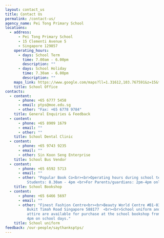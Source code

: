 ```yaml
---
layout: contact_us
title: Contact Us
permalink: /contact-us/
agency_name: Pei Tong Primary School
locations:
  - address:
      - Pei Tong Primary School
      - 15 Clementi Avenue 5
      - Singapore 129857
    operating_hours:
      - days: School Term
        time: 7.00am - 6.00pm
        description: ""
      - days: School Holiday
        time: 7.30am - 6.00pm
        description: ""
    maps_link: https://www.google.com/maps?ll=1.31612,103.767591&z=15&t=m&hl=en&gl=US&mapclient=embed&cid=14750028518147969844
    title: School Office
contacts:
  - content:
      - phone: +65 6777 5458
      - email: ptps@moe.edu.sg
      - other: "Fax: +65 6778 9784"
    title: General Enquiries & Feedback
  - content:
      - phone: +65 8909 1679
      - email: ""
      - other: ""
    title: School Dental Clinic
  - content:
      - phone: +65 9743 9235
      - email: ""
      - other: Sin Koon Seng Enterprise
    title: School Bus Vendor
  - content:
      - phone: +65 6592 5713
      - email: ""
      - other: "Popular Book Co<br><br>Operating hours during school term:<br>For
          Students: 8.30am - 4pm <br>For Parents/guardians: 2pm-4pm only"
    title: School Bookshop
  - content:
      - phone: +65 6466 5697
      - email: ""
      - other: "Finest Fashion Centre<br><br>Beauty World Centre #B1-03144  <br>Upper
          Bukit Timah Road Singapore 588177  <br><br>School uniform and PE
          attire are available for purchase at the school bookshop from 2pm -
          4pm on school days."
    title: School uniform
feedback: /our-people/saythanksptps/
---
```

